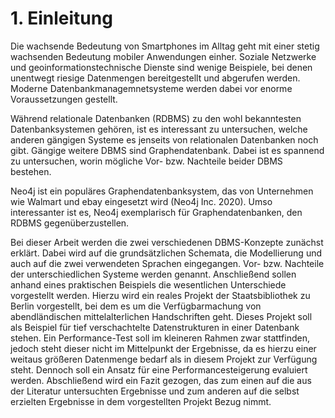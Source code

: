 # 1. Einleitung

Die wachsende Bedeutung von Smartphones im Alltag geht mit einer stetig wachsenden Bedeutung mobiler Anwendungen einher. Soziale Netzwerke und geoinformationstechnische Dienste sind wenige Beispiele, bei denen unentwegt riesige Datenmengen bereitgestellt und abgerufen werden. Moderne Datenbankmanagemnetsysteme werden dabei vor enorme Voraussetzungen gestellt. 

Während relationale Datenbanken (RDBMS) zu den wohl bekanntesten Datenbanksystemen gehören, ist es interessant zu untersuchen, welche anderen gängigen Systeme es jenseits von relationalen Datenbanken noch gibt. Gängige weitere DBMS sind Graphendatenbank. Dabei ist es spannend zu untersuchen, worin mögliche Vor- bzw. Nachteile beider DBMS bestehen.

Neo4j ist ein populäres Graphendatenbanksystem, das von Unternehmen wie Walmart und ebay eingesetzt wird (Neo4j Inc. 2020). Umso interessanter ist es, Neo4j exemplarisch für Graphendatenbanken, den RDBMS gegenüberzustellen. 

Bei dieser Arbeit werden die zwei verschiedenen DBMS-Konzepte zunächst erklärt. Dabei wird auf die grundsätzlichen Schemata, die Modellierung und auch auf die zwei verwendeten Sprachen eingegangen. Vor- bzw. Nachteile der unterschiedlichen Systeme werden genannt. Anschließend sollen anhand eines praktischen Beispiels die wesentlichen Unterschiede vorgestellt werden. Hierzu wird ein reales Projekt der Staatsbibliothek zu Berlin vorgestellt, bei dem es um die Verfügbarmachung von abendländischen mittelalterlichen Handschriften geht. Dieses Projekt soll als Beispiel für tief verschachtelte Datenstrukturen in einer Datenbank stehen. Ein Performance-Test soll im kleineren Rahmen zwar stattfinden, jedoch steht dieser nicht im Mittelpunkt der Ergebnisse, da es hierzu einer weitaus größeren Datenmenge bedarf als in diesem Projekt zur Verfügung steht. Dennoch soll ein Ansatz für eine Performancesteigerung evaluiert werden. Abschließend wird ein Fazit gezogen, das zum einen auf die aus der Literatur untersuchten Ergebnisse und zum anderen auf die selbst erzielten Ergebnisse in dem vorgestellten Projekt Bezug nimmt.


